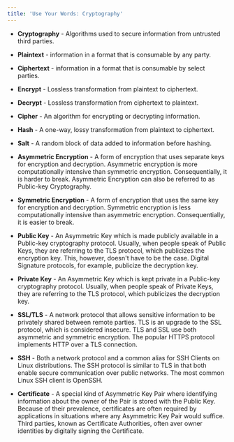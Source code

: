 ```yaml
---
title: 'Use Your Words: Cryptography'
---
```

* **Cryptography** - Algorithms used to secure information from untrusted third parties.

* **Plaintext** - information in a format that is consumable by any party.

* **Ciphertext** - information in a format that is consumable by select parties.

* **Encrypt** - Lossless transformation from plaintext to ciphertext.

* **Decrypt** - Lossless transformation from ciphertext to plaintext.

* **Cipher** - An algorithm for encrypting or decrypting information.

* **Hash** - A one-way, lossy transformation from plaintext to ciphertext.

* **Salt** - A random block of data added to information before hashing.

* **Asymmetric Encryption** - A form of encryption that uses separate keys for encryption and decryption. Asymmetric encryption is more computationally intensive than symmetric encryption. Consequentially, it is harder to break. Asymmetric Encryption can also be referred to as Public-key Cryptography.

* **Symmetric Encryption** - A form of encryption that uses the same key for encryption and decryption. Symmetric encryption is less computationally intensive than asymmetric encryption. Consequentially, it is easier to break.

* **Public Key** - An Asymmetric Key which is made publicly available in a Public-key cryptography protocol. Usually, when people speak of Public Keys, they are referring to the TLS protocol, which publicizes the encryption key. This, however, doesn't have to be the case. Digital Signature protocols, for example, publicize the decryption key.

* **Private Key** - An Asymmetric Key which is kept private in a Public-key cryptography protocol. Usually, when people speak of Private Keys, they are referring to the TLS protocol, which publicizes the decryption key. 

* **SSL/TLS** - A network protocol that allows sensitive information to be privately shared between remote parties. TLS is an upgrade to the SSL protocol, which is considered insecure. TLS and SSL use both asymmetric and symmetric encryption. The popular HTTPS protocol implements HTTP over a TLS connection.

* **SSH** - Both a network protocol and a common alias for SSH Clients on Linux distributions. The SSH protocol is similar to TLS in that both enable secure communication over public networks. The most common Linux SSH client is OpenSSH.

* **Certificate** - A special kind of Asymmetric Key Pair where identifying information about the owner of the Pair is stored with the Public Key. Because of their prevalence, certificates are often required by applications in situations where any Asymmetric Key Pair would suffice. Third parties, known as Certificate Authorities, often aver owner identities by digitally signing the Certificate.
